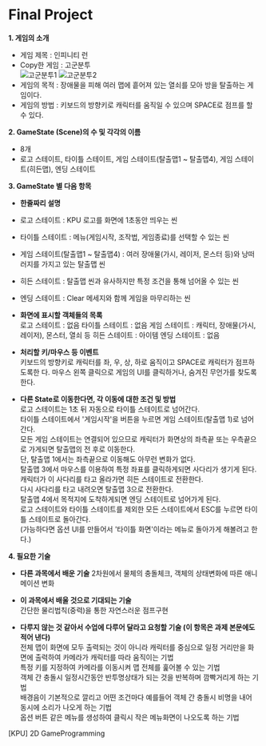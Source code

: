 # Final Project

__1. 게임의 소개__
- 게임 제목 : 인피니티 런
- Copy한 게임 : 고군분투  
![고군분투1](https://user-images.githubusercontent.com/62390166/94258696-3212dc80-ff68-11ea-8f70-8f99257ef391.jpg)
![고군분투2](https://user-images.githubusercontent.com/62390166/94258749-4e167e00-ff68-11ea-96d8-ab5500c7da7a.jpg)
- 게임의 목적 : 장애물을 피해 여러 맵에 흩어져 있는 열쇠를 모아 방을 탈출하는 게임이다.
- 게임의 방법 : 키보드의 방향키로 캐릭터를 움직일 수 있으며 SPACE로 점프를 할 수 있다.


__2. GameState (Scene)의 수 및 각각의 이름__
- 8개
- 로고 스테이트, 타이틀 스테이트, 게임 스테이트(탈출맵1 ~ 탈출맵4), 게임 스테이트(히든맵), 엔딩 스테이트


__3. GameState 별 다음 항목__
- __한줄짜리 설명__
- 로고 스테이트 : KPU 로고를 화면에 1초동안 띄우는 씬
- 타이틀 스테이트 : 메뉴(게임시작, 조작법, 게임종료)를 선택할 수 있는 씬
- 게임 스테이트(탈출맵1 ~ 탈출맵4) : 여러 장애물(가시, 레이저, 몬스터 등)와 낭떠러지를 가지고 있는 탈출맵 씬
- 히든 스테이트 : 탈출맵 씬과 유사하지만 특정 조건을 통해 넘어올 수 있는 씬
- 엔딩 스테이트 : Clear 메세지와 함께 게임을 마무리하는 씬


- __화면에 표시할 객체들의 목록__  
로고 스테이트 : 없음
타이틀 스테이트 : 없음
게임 스테이트 : 캐릭터, 장애물(가시, 레이저), 몬스터, 열쇠 등
히든 스테이트 : 아이템
엔딩 스테이트 : 없음


- __처리할 키/마우스 등 이벤트__  
키보드의 방향키로 캐릭터를 좌, 우, 상, 하로 움직이고 SPACE로 캐릭터가 점프하도록한 다.
마우스 왼쪽 클릭으로 게임의 UI를 클릭하거나, 숨겨진 무언가를 찾도록 한다.


- __다른 State로 이동한다면, 각 이동에 대한 조건 및 방법__  
로고 스테이트는 1초 뒤 자동으로 타이틀 스테이트로 넘어간다.  
타이틀 스테이트에서 '게임시작'을 버튼을 누르면 게임 스테이트(탈출맵 1)로 넘어간다.  
모든 게임 스테이트는 연결되어 있으므로 캐릭터가 화면상의 좌측끝 또는 우측끝으로 가게되면 탈출맵의 전 후로 이동한다.  
단, 탈출맵 1에서는 좌측끝으로 이동해도 아무런 변화가 없다.  
탈출맵 3에서 마우스를 이용하여 특정 좌표를 클릭하게되면 사다리가 생기게 된다. 캐릭터가 이 사다리를 타고 올라가면 히든 스테이트로 전환한다.  
다시 사다리를 타고 내려오면 탈출맵 3으로 전환한다.  
탈출맵 4에서 목적지에 도착하게되면 엔딩 스테이트로 넘어가게 된다.  
로고 스테이트와 타이틀 스테이트를 제외한 모든 스테이트에서 ESC를 누르면 타이틀 스테이트로 돌아간다.  
(가능하다면 옵션 UI를 만들어서 '타이틀 화면'이라는 메뉴로 돌아가게 해볼려고 한다.)


__4. 필요한 기술__  
- __다른 과목에서 배운 기술__
2차원에서 물체의 충돌체크, 객체의 상태변화에 따른 애니메이션 변화

- __이 과목에서 배울 것으로 기대되는 기술__  
간단한 물리법칙(중력)을 통한 자연스러운 점프구현

- __다루지 않는 것 같아서 수업에 다루어 달라고 요청할 기술 (이 항목은 과제 본문에도 적어 낸다)__  
전체 맵이 화면에 모두 출력되는 것이 아니라 캐릭터를 중심으로 일정 거리만을 화면에 출력하여 카메라가 캐릭터를 따라 움직이는 기법  
특정 키를 지정하여 카메라를 이동시켜 맵 전체를 훑어볼 수 있는 기법  
객체 간 충돌시 일정시간동안 반투명상태가 되는 것을 반복하며 깜빡거리게 하는 기법  
배경음이 기본적으로 깔리고 어떤 조건마다 예를들어 객체 간 충돌시 비명을 내어 동시에 소리가 나오게 하는 기법  
옵션 버튼 같은 메뉴를 생성하여 클릭시 작은 메뉴화면이 나오도록 하는 기법

[KPU] 2D GameProgramming
